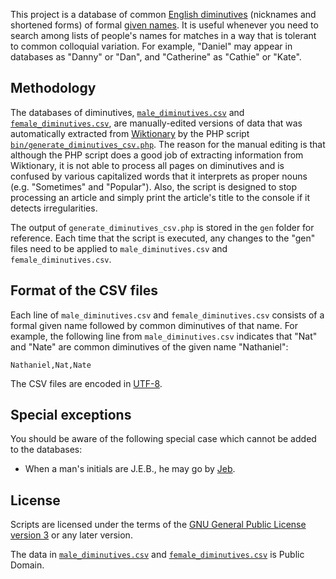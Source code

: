 This project is a database of common [English diminutives](https://secure.wikimedia.org/wikipedia/en/wiki/Diminutive#English) (nicknames and shortened forms) of formal [given names](https://secure.wikimedia.org/wikipedia/en/wiki/Given_name). It is useful whenever you need to search among lists of people's names for matches in a way that is tolerant to common colloquial variation. For example, "Daniel" may appear in databases as "Danny" or "Dan", and "Catherine" as "Cathie" or "Kate".

## Methodology
The databases of diminutives, [`male_diminutives.csv`](https://github.com/dtrebbien/diminutives.db/blob/master/male_diminutives.csv) and [`female_diminutives.csv`](https://github.com/dtrebbien/diminutives.db/blob/master/female_diminutives.csv), are manually-edited versions of data that was automatically extracted from [Wiktionary](https://secure.wikimedia.org/wiktionary/en/wiki/Wiktionary:Main_Page) by the PHP script [`bin/generate_diminutives_csv.php`](https://github.com/dtrebbien/diminutives.db/blob/master/bin/generate_diminutives_csv.php). The reason for the manual editing is that although the PHP script does a good job of extracting information from Wiktionary, it is not able to process all pages on diminutives and is confused by various capitalized words that it interprets as proper nouns (e.g. "Sometimes" and "Popular"). Also, the script is designed to stop processing an article and simply print the article's title to the console if it detects irregularities.

The output of `generate_diminutives_csv.php` is stored in the `gen` folder for reference. Each time that the script is executed, any changes to the "gen" files need to be applied to `male_diminutives.csv` and `female_diminutives.csv`.

## Format of the CSV files
Each line of `male_diminutives.csv` and `female_diminutives.csv` consists of a formal given name followed by common diminutives of that name. For example, the following line from `male_diminutives.csv` indicates that "Nat" and "Nate" are common diminutives of the given name "Nathaniel":

	Nathaniel,Nat,Nate

The CSV files are encoded in [UTF-8](https://secure.wikimedia.org/wikipedia/en/wiki/UTF-8).

## Special exceptions
You should be aware of the following special case which cannot be added to the databases:

* When a man's initials are J.E.B., he may go by [Jeb](https://secure.wikimedia.org/wiktionary/en/wiki/Jeb).

## License
Scripts are licensed under the terms of the [GNU General Public License version 3](http://www.gnu.org/licenses/gpl.html) or any later version.

The data in [`male_diminutives.csv`](https://github.com/dtrebbien/diminutives.db/blob/master/male_diminutives.csv) and [`female_diminutives.csv`](https://github.com/dtrebbien/diminutives.db/blob/master/female_diminutives.csv) is Public Domain.

